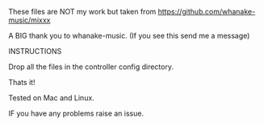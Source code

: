 These files are NOT my work but taken from https://github.com/whanake-music/mixxx

A BIG thank you to whanake-music. (If you see this send me a message)

INSTRUCTIONS

Drop all the files in the controller config directory.

Thats it!

Tested on Mac and Linux.

IF you have any problems raise an issue.


